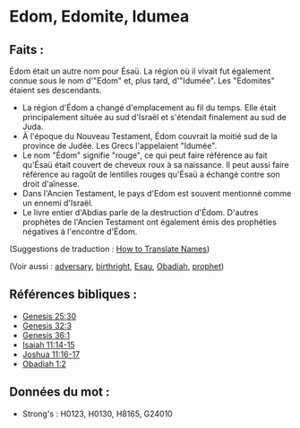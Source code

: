 # Edom, Edomite, Idumea

## Faits :

Édom était un autre nom pour Ésaü. La région où il vivait fut également connue sous le nom d'"Edom" et, plus tard, d'"Idumée". Les "Edomites" étaient ses descendants.

* La région d'Édom a changé d'emplacement au fil du temps. Elle était principalement située au sud d'Israël et s'étendait finalement au sud de Juda.
* À l'époque du Nouveau Testament, Édom couvrait la moitié sud de la province de Judée. Les Grecs l'appelaient "Idumée".
* Le nom "Édom" signifie "rouge", ce qui peut faire référence au fait qu'Ésaü était couvert de cheveux roux à sa naissance. Il peut aussi faire référence au ragoût de lentilles rouges qu'Ésaü a échangé contre son droit d'aînesse.
* Dans l'Ancien Testament, le pays d'Edom est souvent mentionné comme un ennemi d'Israël.
* Le livre entier d'Abdias parle de la destruction d'Édom. D'autres prophètes de l'Ancien Testament ont également émis des prophéties négatives à l'encontre d'Édom.

(Suggestions de traduction : [How to Translate Names](rc://en/ta/man/translate/translate-names))

(Voir aussi : [adversary](../other/adversary.md), [birthright](../kt/birthright.md), [Esau](../names/esau.md), [Obadiah](../names/obadiah.md), [prophet](../kt/prophet.md))

## Références bibliques :

* [Genesis 25:30](rc://en/tn/help/gen/25/30)
* [Genesis 32:3](rc://en/tn/help/gen/32/03)
* [Genesis 36:1](rc://en/tn/help/gen/36/01)
* [Isaiah 11:14-15](rc://en/tn/help/isa/11/14)
* [Joshua 11:16-17](rc://en/tn/help/jos/11/16)
* [Obadiah 1:2](rc://en/tn/help/oba/01/02)

## Données du mot :

* Strong's : H0123, H0130, H8165, G24010
